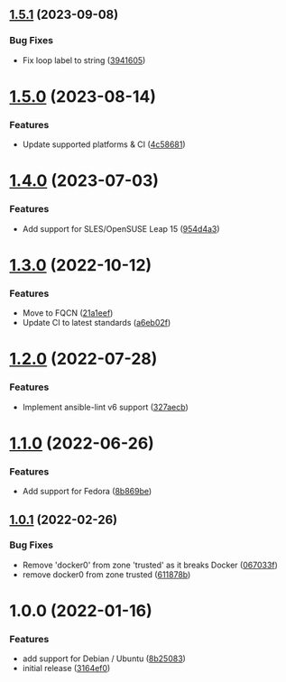 ## [1.5.1](https://github.com/de-it-krachten/ansible-role-firewalld/compare/v1.5.0...v1.5.1) (2023-09-08)


### Bug Fixes

* Fix loop label to string ([3941605](https://github.com/de-it-krachten/ansible-role-firewalld/commit/39416051d0d36fa456def7a8f2cbf4f0f4a009d8))

# [1.5.0](https://github.com/de-it-krachten/ansible-role-firewalld/compare/v1.4.0...v1.5.0) (2023-08-14)


### Features

* Update supported platforms & CI ([4c58681](https://github.com/de-it-krachten/ansible-role-firewalld/commit/4c5868194499dc0e25ec71acff352d6057258088))

# [1.4.0](https://github.com/de-it-krachten/ansible-role-firewalld/compare/v1.3.0...v1.4.0) (2023-07-03)


### Features

* Add support for SLES/OpenSUSE Leap 15 ([954d4a3](https://github.com/de-it-krachten/ansible-role-firewalld/commit/954d4a388a9e90ddaad0938859a87d36480538cb))

# [1.3.0](https://github.com/de-it-krachten/ansible-role-firewalld/compare/v1.2.0...v1.3.0) (2022-10-12)


### Features

* Move to FQCN ([21a1eef](https://github.com/de-it-krachten/ansible-role-firewalld/commit/21a1eef3f371963a205a0102b5167f42b98ee426))
* Update CI to latest standards ([a6eb02f](https://github.com/de-it-krachten/ansible-role-firewalld/commit/a6eb02f29b7e0080745024c8f393ec432ef87161))

# [1.2.0](https://github.com/de-it-krachten/ansible-role-firewalld/compare/v1.1.0...v1.2.0) (2022-07-28)


### Features

* Implement ansible-lint v6 support ([327aecb](https://github.com/de-it-krachten/ansible-role-firewalld/commit/327aecbbe425c1adcb7e80b36f75c68fa781d5df))

# [1.1.0](https://github.com/de-it-krachten/ansible-role-firewalld/compare/v1.0.1...v1.1.0) (2022-06-26)


### Features

* Add support for Fedora ([8b869be](https://github.com/de-it-krachten/ansible-role-firewalld/commit/8b869be9d7156766c9de582b83b3be9d97077d9a))

## [1.0.1](https://github.com/de-it-krachten/ansible-role-firewalld/compare/v1.0.0...v1.0.1) (2022-02-26)


### Bug Fixes

* Remove 'docker0' from zone 'trusted' as it breaks Docker ([067033f](https://github.com/de-it-krachten/ansible-role-firewalld/commit/067033fd9704d6e54a53956ee68041fb5459da0f))
* remove docker0 from zone trusted ([611878b](https://github.com/de-it-krachten/ansible-role-firewalld/commit/611878b4a2a0db024696005018dea28628866c12))

# 1.0.0 (2022-01-16)


### Features

* add support for Debian / Ubuntu ([8b25083](https://github.com/de-it-krachten/ansible-role-firewalld/commit/8b250836e4c2713c6e71ed68d4398b30ed60261f))
* initial release ([3164ef0](https://github.com/de-it-krachten/ansible-role-firewalld/commit/3164ef03d87d6c34d1d4dc284343bc1227947cbe))
